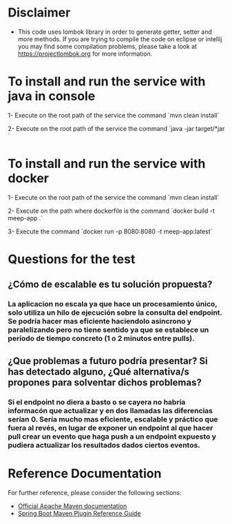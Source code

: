 # Disclaimer

 - This code uses lombok library in order to generate getter, setter and more methods. If you are trying to compile the code on eclipse or intellij you may find some compilation problems, please take a look at https://projectlombok.org for more information.
 
# To install and run the service with java in console

 1- Execute on the root path of the service the command ´mvn clean install´
 
 2- Execute on the root path of the service the command ´java -jar target/*jar´ 
 
# To install and run the service with docker

 1- Execute on the root path of the service the command ´mvn clean install´
 
 2- Execute on the path where dockerfile is the command ´docker build -t meep-app .´
 
 3- Execute the command ´docker run -p 8080:8080 -t meep-app:latest´
 
# Questions for the test

 ## ¿Cómo de escalable es tu solución propuesta? 
  ### La aplicacion no escala ya que hace un procesamiento único, solo utiliza un hilo de ejecución sobre la consulta del endpoint. Se podría hacer mas eficiente haciendolo asincrono y paralelizando pero no tiene sentido ya que se establece un período de tiempo concreto (1 o 2 minutos entre pulls).
 ## ¿Que problemas a futuro podría presentar? Si has detectado alguno, ¿Qué alternativa/s propones para solventar dichos problemas?
  ### Si el endpoint no diera a basto o se cayera no habría informacón que actualizar y en dos llamadas las diferencias serían 0. Sería mucho mas eficiente, escalable y práctico que fuera al revés, en lugar de exponer un endpoint al que hacer pull crear un evento que haga push a un endpoint expuesto y pudiera actualizar los resultados dados ciertos eventos.
 

# Reference Documentation
For further reference, please consider the following sections:

* [Official Apache Maven documentation](https://maven.apache.org/guides/index.html)
* [Spring Boot Maven Plugin Reference Guide](https://docs.spring.io/spring-boot/docs/2.2.4.RELEASE/maven-plugin/)

